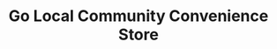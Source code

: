 ---
title: "Go Local Community Convenience Store"
url: /chester-le-street/go-local-community-convenience-store/
shop: convenience
---
